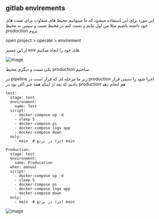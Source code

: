 ## gitlab envirements

این مورد برای این استفاده میشود که ما میتوانیم محیط های متفاوت برای تست های خود داشته باشیم
مثلا من اول بیایم و تست کنم در محیط تست و سپس به محیط production بروم

open project > operate > envirement


از این مسیر env های خود را ایجاد میکنیم.

![image](https://github.com/user-attachments/assets/a6a8c0c5-6542-4a34-997e-29aacfef2044)

یکی تست و دیگری محیط production ساختیم.




در pipeline زیر ما مرحله ای که قرار است در production اجرا شود را دستی قرار دادیم که بعد از اینکه همه چیز اکی بود در production هم انجام دهد
```
test:
  stage: test
  environment:
    name: Test
  script:
    - docker-compose up -d  
    - sleep 5  
    - docker-compose ps  
    - docker-compose logs app  
    - docker-compose down 
  only:
    - main  # اجرا در برنچ main

Production:
  stage: test
  environment:
    name: Producation
  when: manual
  script:
    - docker-compose up -d  
    - sleep 5  
    - docker-compose ps 
    - docker-compose logs app 
    - docker-compose down
  only:
    - main  # اجرا در برنچ main

```

![image](https://github.com/user-attachments/assets/b9a2590e-081f-45be-b060-ac3da8d3e1ff)
